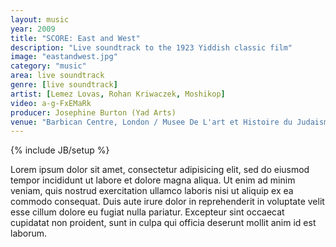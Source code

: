 ```yaml
---
layout: music
year: 2009
title: "SCORE: East and West"
description: "Live soundtrack to the 1923 Yiddish classic film"
image: "eastandwest.jpg"
category: "music"
area: live soundtrack
genre: [live soundtrack]
artist: [Lemez Lovas, Rohan Kriwaczek, Moshikop]
video: a-g-FxEMaRk
producer: Josephine Burton (Yad Arts)
venue: "Barbican Centre, London / Musee De L'art et Histoire du Judaisme, Paris / Cinematek, Jerusalem JFF, Israel"
---
```

{% include JB/setup %}

Lorem ipsum dolor sit amet, consectetur adipisicing elit, sed do eiusmod
tempor incididunt ut labore et dolore magna aliqua. Ut enim ad minim veniam,
quis nostrud exercitation ullamco laboris nisi ut aliquip ex ea commodo
consequat. Duis aute irure dolor in reprehenderit in voluptate velit esse
cillum dolore eu fugiat nulla pariatur. Excepteur sint occaecat cupidatat non
proident, sunt in culpa qui officia deserunt mollit anim id est laborum.





